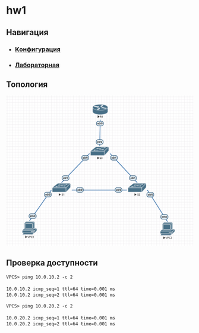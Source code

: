 # hw1

## Навигация

* ### [Конфигурация](configs/)
* ### [Лабораторная](lab-1.unl/)

## Топология

![topology](../images/topology-1.png)

## Проверка доступности

```
VPCS> ping 10.0.10.2 -c 2

10.0.10.2 icmp_seq=1 ttl=64 time=0.001 ms
10.0.10.2 icmp_seq=2 ttl=64 time=0.001 ms
```

```
VPCS> ping 10.0.20.2 -c 2                  

10.0.20.2 icmp_seq=1 ttl=64 time=0.001 ms
10.0.20.2 icmp_seq=2 ttl=64 time=0.001 ms
```
